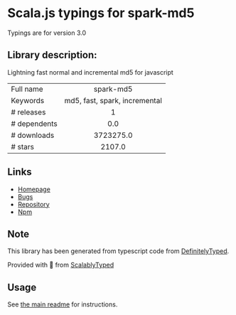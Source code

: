 
# Scala.js typings for spark-md5

Typings are for version 3.0

## Library description:
Lightning fast normal and incremental md5 for javascript

|                    |                 |
| ------------------ | :-------------: |
| Full name          | spark-md5 |
| Keywords           | md5, fast, spark, incremental |
| # releases         | 1 |
| # dependents       | 0.0 |
| # downloads        | 3723275.0 |
| # stars            | 2107.0 |

## Links
- [Homepage](https://github.com/satazor/js-spark-md5#readme)
- [Bugs](https://github.com/satazor/js-spark-md5/issues)
- [Repository](https://github.com/satazor/js-spark-md5)
- [Npm](https://www.npmjs.com/package/spark-md5)
    


## Note
This library has been generated from typescript code from [DefinitelyTyped](https://definitelytyped.org).

Provided with :purple_heart: from [ScalablyTyped](https://github.com/oyvindberg/ScalablyTyped)

## Usage
See [the main readme](../../readme.md) for instructions.


